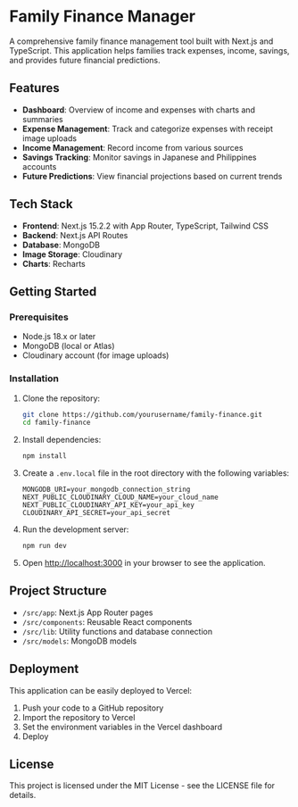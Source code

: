 # Family Finance Manager

A comprehensive family finance management tool built with Next.js and TypeScript. This application helps families track expenses, income, savings, and provides future financial predictions.

## Features

- **Dashboard**: Overview of income and expenses with charts and summaries
- **Expense Management**: Track and categorize expenses with receipt image uploads
- **Income Management**: Record income from various sources
- **Savings Tracking**: Monitor savings in Japanese and Philippines accounts
- **Future Predictions**: View financial projections based on current trends

## Tech Stack

- **Frontend**: Next.js 15.2.2 with App Router, TypeScript, Tailwind CSS
- **Backend**: Next.js API Routes
- **Database**: MongoDB
- **Image Storage**: Cloudinary
- **Charts**: Recharts

## Getting Started

### Prerequisites

- Node.js 18.x or later
- MongoDB (local or Atlas)
- Cloudinary account (for image uploads)

### Installation

1. Clone the repository:
   ```bash
   git clone https://github.com/yourusername/family-finance.git
   cd family-finance
   ```

2. Install dependencies:
   ```bash
   npm install
   ```

3. Create a `.env.local` file in the root directory with the following variables:
   ```
   MONGODB_URI=your_mongodb_connection_string
   NEXT_PUBLIC_CLOUDINARY_CLOUD_NAME=your_cloud_name
   NEXT_PUBLIC_CLOUDINARY_API_KEY=your_api_key
   CLOUDINARY_API_SECRET=your_api_secret
   ```

4. Run the development server:
   ```bash
   npm run dev
   ```

5. Open [http://localhost:3000](http://localhost:3000) in your browser to see the application.

## Project Structure

- `/src/app`: Next.js App Router pages
- `/src/components`: Reusable React components
- `/src/lib`: Utility functions and database connection
- `/src/models`: MongoDB models

## Deployment

This application can be easily deployed to Vercel:

1. Push your code to a GitHub repository
2. Import the repository to Vercel
3. Set the environment variables in the Vercel dashboard
4. Deploy

## License

This project is licensed under the MIT License - see the LICENSE file for details.
